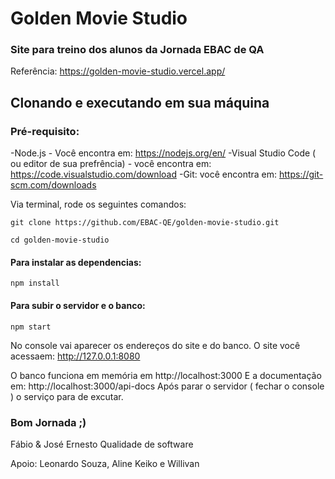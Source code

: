 # Golden Movie Studio
### Site para treino dos alunos da Jornada EBAC de QA 

Referência: https://golden-movie-studio.vercel.app/

## Clonando e executando em sua máquina

### Pré-requisito:

-Node.js - Você encontra em: https://nodejs.org/en/
-Visual Studio Code ( ou editor de sua prefrência) - você encontra em: https://code.visualstudio.com/download
-Git: você encontra em: https://git-scm.com/downloads

Via terminal, rode os seguintes comandos:
```  
git clone https://github.com/EBAC-QE/golden-movie-studio.git
```
```
cd golden-movie-studio
```

#### Para instalar as dependencias:
```
npm install 
```

#### Para subir o servidor e o banco:
```
npm start
```

No console vai aparecer os endereços do site e do banco. 
O site você acessaem: http://127.0.0.1:8080

O banco funciona em memória em http://localhost:3000 
E a documentação em: http://localhost:3000/api-docs
Após parar o servidor ( fechar o console ) o serviço para de excutar.


### Bom Jornada ;) 
Fábio & José Ernesto
Qualidade de software

Apoio: Leonardo Souza, Aline Keiko e Willivan




